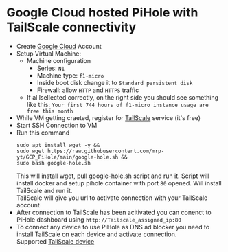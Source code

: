 # Google Cloud hosted PiHole with TailScale connectivity

* Create [Google Cloud](https://cloud.google.com/) Account
* Setup Virtual Machine:
  - Machine configuration
    - Series: `N1`
    - Machine type: `f1-micro`
    - Inside boot disk change it to `Standard persistent disk`
    - Firewall: allow `HTTP` and `HTTPS` traffic
  - If al lsellected correctly, on the right side you should see something like this:
  `Your first 744 hours of f1-micro instance usage are free this month`
* While VM getting craeted, register for [TailScale](https://tailscale.com/) service (it's free)
* Start SSH Connection to VM
* Run this command
  ```
  sudo apt install wget -y &&
  sudo wget https://raw.githubusercontent.com/mrp-yt/GCP_PiHole/main/google-hole.sh &&
  sudo bash google-hole.sh
  ```
  This will install wget, pull google-hole.sh script and run it. Script will install docker and setup pihole container with port `80` opened. Will install TailScale and run it.\
  TailScale will give you url to activate connection with your TailScale account
* After connection to TailScale has been acitivated you can conenct to PiHole dashboard using `http://Tailscale_assigned_ip:80`
* To connect any device to use PiHole as DNS ad blocker you need to install TailScale on each device and activate connection.\
  Supported [TailScale device](https://tailscale.com/download)
